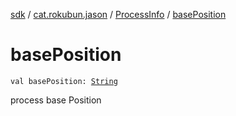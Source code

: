 [sdk](../../index.md) / [cat.rokubun.jason](../index.md) / [ProcessInfo](index.md) / [basePosition](./base-position.md)

# basePosition

`val basePosition: `[`String`](https://kotlinlang.org/api/latest/jvm/stdlib/kotlin/-string/index.html)

process base Position

